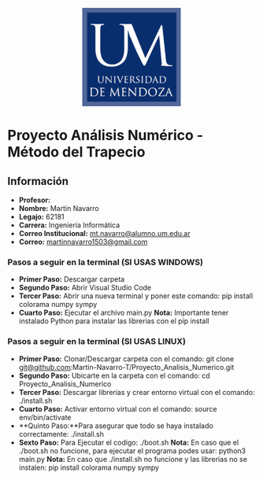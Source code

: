 <p align="center">
  <img src="images/um_logo.png" alt="Universidad de Mendoza" />
</p>

# Proyecto Análisis Numérico - Método del Trapecio

## Información 
- **Profesor:** 
- **Nombre:** Martin Navarro
- **Legajo:** 62181
- **Carrera:** Ingeniería Informática 
- **Correo Institucional:** mt.navarro@alumno.um.edu.ar
- **Correo:** martinnavarro1503@gmail.com


### Pasos a seguir en la terminal (SI USAS WINDOWS)
- **Primer Paso:** Descargar carpeta 
- **Segundo Paso:** Abrir Visual Studio Code
- **Tercer Paso:** Abrir una nueva terminal y poner este comando: pip install colorama numpy sympy
- **Cuarto Paso:** Ejecutar el archivo main.py 
**Nota:** Importante tener instalado Python para instalar las librerias con el pip install

### Pasos a seguir en la terminal (SI USAS LINUX)
- **Primer Paso:** Clonar/Descargar carpeta con el comando: git clone git@github.com:Martin-Navarro-T/Proyecto_Analisis_Numerico.git
- **Segundo Paso:** Ubicarte en la carpeta con el comando: cd Proyecto_Analisis_Numerico
- **Tercer Paso:** Descargar librerias y crear entorno virtual con el comando: ./install.sh
- **Cuarto Paso:** Activar entorno virtual con el comando: source env/bin/activate
- **Quinto Paso:**Para asegurar que todo se haya instalado correctamente: ./install.sh
- **Sexto Paso:** Para Ejecutar el codigo: ./boot.sh
**Nota:** En caso que el ./boot.sh no funcione, para ejecutar el programa podes usar: python3 main.py
**Nota:** En caso que ./install.sh no funcione y las librerias no se instalen: pip install colorama numpy sympy
